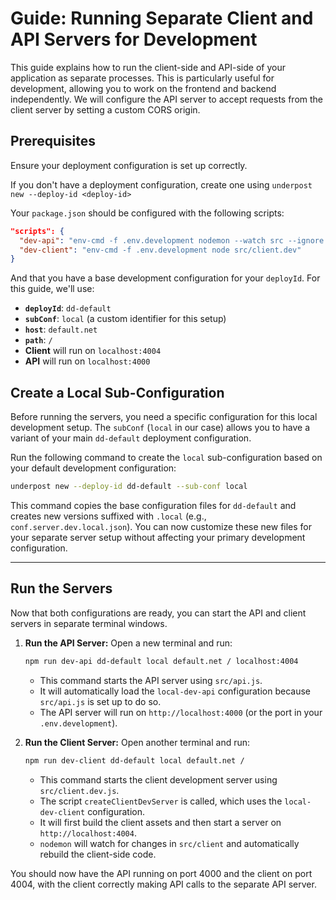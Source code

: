 # Guide: Running Separate Client and API Servers for Development

This guide explains how to run the client-side and API-side of your application as separate processes. This is particularly useful for development, allowing you to work on the frontend and backend independently. We will configure the API server to accept requests from the client server by setting a custom CORS origin.

## Prerequisites

Ensure your deployment configuration is set up correctly.

If you don't have a deployment configuration, create one using `underpost new --deploy-id <deploy-id>`

Your `package.json` should be configured with the following scripts:

```json
"scripts": {
  "dev-api": "env-cmd -f .env.development nodemon --watch src --ignore src/client src/api",
  "dev-client": "env-cmd -f .env.development node src/client.dev"
}
```

And that you have a base development configuration for your `deployId`. For this guide, we'll use:

- **`deployId`**: `dd-default`
- **`subConf`**: `local` (a custom identifier for this setup)
- **`host`**: `default.net`
- **`path`**: `/`
- **Client** will run on `localhost:4004`
- **API** will run on `localhost:4000`

## Create a Local Sub-Configuration

Before running the servers, you need a specific configuration for this local development setup. The `subConf` (`local` in our case) allows you to have a variant of your main `dd-default` deployment configuration.

Run the following command to create the `local` sub-configuration based on your default development configuration:

```bash
underpost new --deploy-id dd-default --sub-conf local
```

This command copies the base configuration files for `dd-default` and creates new versions suffixed with `.local` (e.g., `conf.server.dev.local.json`). You can now customize these new files for your separate server setup without affecting your primary development configuration.

---

## Run the Servers

Now that both configurations are ready, you can start the API and client servers in separate terminal windows.

1.  **Run the API Server:**
    Open a new terminal and run:

    ```bash
    npm run dev-api dd-default local default.net / localhost:4004
    ```

    - This command starts the API server using `src/api.js`.
    - It will automatically load the `local-dev-api` configuration because `src/api.js` is set up to do so.
    - The API server will run on `http://localhost:4000` (or the port in your `.env.development`).

2.  **Run the Client Server:**
    Open another terminal and run:

    ```bash
    npm run dev-client dd-default local default.net /
    ```

    - This command starts the client development server using `src/client.dev.js`.
    - The script `createClientDevServer` is called, which uses the `local-dev-client` configuration.
    - It will first build the client assets and then start a server on `http://localhost:4004`.
    - `nodemon` will watch for changes in `src/client` and automatically rebuild the client-side code.

You should now have the API running on port 4000 and the client on port 4004, with the client correctly making API calls to the separate API server.
